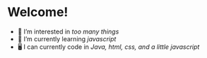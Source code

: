 # Welcome!
- 👀 I’m interested in *too many things*
- 🌱 I’m currently learning *javascript*
- 🖥️ I can currently code in *Java, html, css, and a little javascript*

